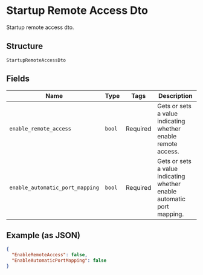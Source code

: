 
# Startup Remote Access Dto

Startup remote access dto.

## Structure

`StartupRemoteAccessDto`

## Fields

| Name | Type | Tags | Description |
|  --- | --- | --- | --- |
| `enable_remote_access` | `bool` | Required | Gets or sets a value indicating whether enable remote access. |
| `enable_automatic_port_mapping` | `bool` | Required | Gets or sets a value indicating whether enable automatic port mapping. |

## Example (as JSON)

```json
{
  "EnableRemoteAccess": false,
  "EnableAutomaticPortMapping": false
}
```

